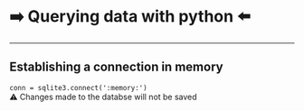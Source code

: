 # :arrow_right: Querying data with python :arrow_left:

---

## Establishing a connection in memory
`conn = sqlite3.connect(':memory:')` <br>
:warning: Changes made to the databse will not be saved